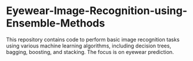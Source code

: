 # Eyewear-Image-Recognition-using-Ensemble-Methods
This repository contains code to perform basic image recognition tasks using various machine learning algorithms, including decision trees, bagging, boosting, and stacking. The focus is on eyewear prediction.
